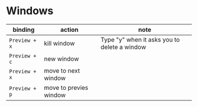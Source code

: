 # Windows

| binding       | action                 | note                                         |
|---------------|------------------------|----------------------------------------------|
| `Preview + x` | kill window            | Type "y" when it asks you to delete a window |
| `Preview + c` | new window             |                                              |
| `Preview + x` | move to next window    |                                              |
| `Preview + p` | move to previes window |                                              |
